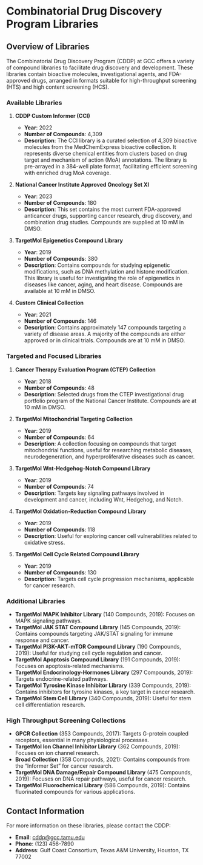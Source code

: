 # Combinatorial Drug Discovery Program Libraries

## Overview of Libraries

The Combinatorial Drug Discovery Program (CDDP) at GCC offers a variety of compound libraries to facilitate drug discovery and development. These libraries contain bioactive molecules, investigational agents, and FDA-approved drugs, arranged in formats suitable for high-throughput screening (HTS) and high content screening (HCS).

### Available Libraries

1. **CDDP Custom Informer (CCI)**
   - **Year**: 2022
   - **Number of Compounds**: 4,309
   - **Description**: The CCI library is a curated selection of 4,309 bioactive molecules from the MedChemExpress bioactive collection. It represents diverse chemical entities from clusters based on drug target and mechanism of action (MoA) annotations. The library is pre-arrayed in a 384-well plate format, facilitating efficient screening with enriched drug MoA coverage.

2. **National Cancer Institute Approved Oncology Set XI**
   - **Year**: 2023
   - **Number of Compounds**: 180
   - **Description**: This set contains the most current FDA-approved anticancer drugs, supporting cancer research, drug discovery, and combination drug studies. Compounds are supplied at 10 mM in DMSO.

3. **TargetMol Epigenetics Compound Library**
   - **Year**: 2019
   - **Number of Compounds**: 380
   - **Description**: Contains compounds for studying epigenetic modifications, such as DNA methylation and histone modification. This library is useful for investigating the role of epigenetics in diseases like cancer, aging, and heart disease. Compounds are available at 10 mM in DMSO.

4. **Custom Clinical Collection**
   - **Year**: 2021
   - **Number of Compounds**: 146
   - **Description**: Contains approximately 147 compounds targeting a variety of disease areas. A majority of the compounds are either approved or in clinical trials. Compounds are at 10 mM in DMSO.

### Targeted and Focused Libraries

1. **Cancer Therapy Evaluation Program (CTEP) Collection**
   - **Year**: 2018
   - **Number of Compounds**: 48
   - **Description**: Selected drugs from the CTEP investigational drug portfolio program of the National Cancer Institute. Compounds are at 10 mM in DMSO.

2. **TargetMol Mitochondrial Targeting Collection**
   - **Year**: 2019
   - **Number of Compounds**: 64
   - **Description**: A collection focusing on compounds that target mitochondrial functions, useful for researching metabolic diseases, neurodegeneration, and hyperproliferative diseases such as cancer.

3. **TargetMol Wnt-Hedgehog-Notch Compound Library**
   - **Year**: 2019
   - **Number of Compounds**: 74
   - **Description**: Targets key signaling pathways involved in development and cancer, including Wnt, Hedgehog, and Notch.

4. **TargetMol Oxidation-Reduction Compound Library**
   - **Year**: 2019
   - **Number of Compounds**: 118
   - **Description**: Useful for exploring cancer cell vulnerabilities related to oxidative stress.

5. **TargetMol Cell Cycle Related Compound Library**
   - **Year**: 2019
   - **Number of Compounds**: 130
   - **Description**: Targets cell cycle progression mechanisms, applicable for cancer research.

### Additional Libraries

- **TargetMol MAPK Inhibitor Library** (140 Compounds, 2019): Focuses on MAPK signaling pathways.
- **TargetMol JAK STAT Compound Library** (145 Compounds, 2019): Contains compounds targeting JAK/STAT signaling for immune response and cancer.
- **TargetMol PI3K-AKT-mTOR Compound Library** (190 Compounds, 2019): Useful for studying cell cycle regulation and cancer.
- **TargetMol Apoptosis Compound Library** (191 Compounds, 2019): Focuses on apoptosis-related mechanisms.
- **TargetMol Endocrinology-Hormones Library** (297 Compounds, 2019): Targets endocrine-related pathways.
- **TargetMol Tyrosine Kinase Inhibitor Library** (339 Compounds, 2019): Contains inhibitors for tyrosine kinases, a key target in cancer research.
- **TargetMol Stem Cell Library** (340 Compounds, 2019): Useful for stem cell differentiation research.

### High Throughput Screening Collections

- **GPCR Collection** (353 Compounds, 2017): Targets G-protein coupled receptors, essential in many physiological processes.
- **TargetMol Ion Channel Inhibitor Library** (362 Compounds, 2019): Focuses on ion channel research.
- **Broad Collection** (358 Compounds, 2021): Contains compounds from the “Informer Set” for cancer research.
- **TargetMol DNA Damage/Repair Compound Library** (475 Compounds, 2019): Focuses on DNA repair pathways, useful for cancer research.
- **TargetMol Fluorochemical Library** (586 Compounds, 2019): Contains fluorinated compounds for various applications.

## Contact Information

For more information on these libraries, please contact the CDDP:

- **Email**: [cddp@gcc.tamu.edu](mailto:cddp@gcc.tamu.edu)
- **Phone**: (123) 456-7890
- **Address**: Gulf Coast Consortium, Texas A&M University, Houston, TX 77002

